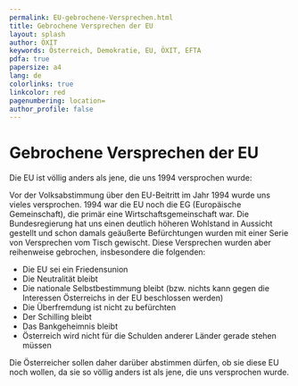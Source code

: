 ```yaml
---
permalink: EU-gebrochene-Versprechen.html
title: Gebrochene Versprechen der EU
layout: splash
author: ÖXIT
keywords: Österreich, Demokratie, EU, ÖXIT, EFTA
pdfa: true
papersize: a4
lang: de
colorlinks: true
linkcolor: red
pagenumbering: location=
author_profile: false
---
```


# Gebrochene Versprechen der EU

Die EU ist völlig anders als jene, die uns 1994 versprochen wurde:

Vor der Volksabstimmung über den EU-Beitritt im Jahr 1994 wurde uns vieles versprochen. 1994 war die EU noch die EG (Europäische Gemeinschaft), die primär eine Wirtschaftsgemeinschaft war. Die Bundesregierung hat uns einen deutlich höheren Wohlstand in Aussicht gestellt und schon damals geäußerte Befürchtungen wurden mit einer Serie von Versprechen vom Tisch gewischt. Diese Versprechen wurden aber reihenweise gebrochen, insbesondere die folgenden:

* Die EU sei ein Friedensunion
* Die Neutralität bleibt
* Die nationale Selbstbestimmung bleibt (bzw. nichts kann gegen die Interessen Österreichs in der EU beschlossen werden)
* Die Überfremdung ist nicht zu befürchten
* Der Schilling bleibt
* Das Bankgeheimnis bleibt
* Österreich wird nicht für die Schulden anderer Länder gerade stehen müssen

Die Österreicher sollen daher darüber abstimmen dürfen, ob sie diese EU noch wollen, da sie so völlig anders ist als jene, die uns versprochen wurde.
